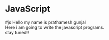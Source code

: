 # JavaScript
#js
Hello my name is prathamesh gunjal
<br>
Here i am going to write the javascript programs.
<br>
stay tuned!!
<br>